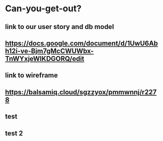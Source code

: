 # Can-you-get-out?

## link to our user story and db model

## https://docs.google.com/document/d/1UwU6Abh12i-ve-Bjm7gMcCWUWbx-TnWYxjeWlKDGORQ/edit

## link to wireframe

## https://balsamiq.cloud/sgzzyox/pmmwnnj/r2278

## test
## test 2
